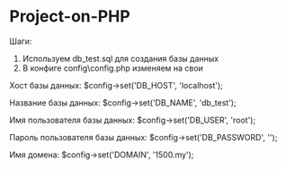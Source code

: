 # Project-on-PHP

Шаги:
1. Используем db_test.sql для создания базы данных
2. В конфиге config\config.php изменяем на свои

Хост базы данных:
$config->set('DB_HOST', 'localhost');

Название базы данных:
$config->set('DB_NAME', 'db_test');

Имя пользователя базы данных:
$config->set('DB_USER', 'root');

Пароль пользователя базы данных:
$config->set('DB_PASSWORD', '');

Имя домена:
$config->set('DOMAIN', '1500.my');

